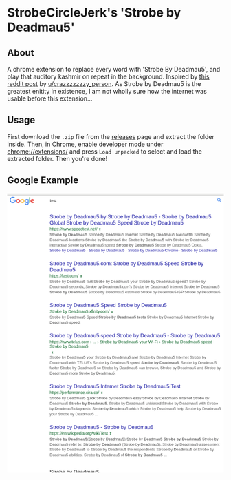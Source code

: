 # StrobeCircleJerk's 'Strobe by Deadmau5'

## About 
A chrome extension to replace every word with 'Strobe By Deadmau5', and play that auditory kashmir on repeat in the background.
Inspired by [this reddit post](https://www.reddit.com/r/strobecirclejerk/comments/askw0q/we_need_a_strobe_google_chrome_add_on/) by [u/crazzzzzzzy_person](https://www.reddit.com/user/crazzzzzzzy_person).
As Strobe by Deadmau5 is the greatest enitity in existence, I am not wholly sure how the internet was usable before this extension...

## Usage
First download the `.zip` file from the [releases](https://github.com/ryco117/SCJs_StrobeByDeadmau5/releases) page and extract the folder inside.
Then, in Chrome, enable developer mode under [chrome://extensions/](chrome://extensions/) and press `Load unpacked` to select and load the extracted folder. Then you're done!

## Google Example
![Test by Strobemau5](images/Test_by_Strobemau5.png)
